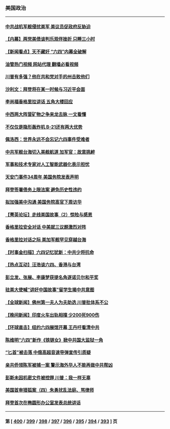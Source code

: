 ### 美国政治
---
#### [中共战机军舰侵扰美军 美议员促政府反胁迫](../../pages/ncid1078159/n14009969.md?06051245) 
#### [【内幕】两党美债谈判乐观伴挫折 只睡三小时](../../pages/ncid1078159/n14009949.md?06051245) 
#### [【新闻看点】天不藏奸 “六四”内幕全破解](../../pages/ncid1078159/n14009895.md?06051245) 
#### [油管热门视频 网站代理 翻墙必看视频](http://138.2.39.72:81/youtube.html?epic-marker?06051245)
#### [川普有多强？他在共和党对手的州击败他们](../../pages/ncid1078159/n14009910.md?06051245) 
#### [沙利文：拜登将在某一时候与习近平会面](../../pages/ncid1078159/n14009832.md?06051245) 
#### [李尚福香格里拉讲话 五角大楼回应](../../pages/ncid1078159/n14009782.md?06051245) 
#### [中西两大阵营矿物之争来龙去脉 一文看懂](../../pages/ncid1078159/n14009390.md?06051245) 
#### [不仅仅是隐形轰炸机 B-21还有两大优势](../../pages/ncid1078159/n14008440.md?06051245) 
#### [佩洛西：世界永远不会忘记六四事件受难者](../../pages/ncid1078159/n14009579.md?06051245) 
#### [中共军舰台海切入美舰航道 加军官：故意挑衅](../../pages/ncid1078159/n14009530.md?06051245) 
#### [军事和技术专家对人工智能武器化表示担忧](../../pages/ncid1078159/n14009471.md?06051245) 
#### [天安门事件34周年 美国务院发表声明](../../pages/ncid1078159/n14009466.md?06051245) 
#### [拜登签署债务上限法案 避免历史性违约](../../pages/ncid1078159/n14009453.md?06051245) 
#### [拟加强美中沟通 美国务院高官下周访华](../../pages/ncid1078159/n14009444.md?06051245) 
#### [【菁英论坛】走线美国故事（2）惊险与感恩](../../pages/ncid1078159/n14009399.md?06051245) 
#### [香格里拉安全对话 中美就三议题激烈对阵](../../pages/ncid1078159/n14009412.md?06051245) 
#### [香格里拉对话之际 美加军舰罕见穿越台海](../../pages/ncid1078159/n14009379.md?06051245) 
#### [【时事金扫描】六四记忆犹新：中共少将抗命](../../pages/ncid1078159/n14009112.md?06051245) 
#### [【热点互动】汪浩谈六四、香港与台湾](../../pages/ncid1078159/n14009065.md?06051245) 
#### [彭立发、张展、李康梦获提名角逐诺贝尔和平奖](../../pages/ncid1078159/n14009215.md?06051245) 
#### [驻美大使喊“讲好中国故事”留学生揭中共意图](../../pages/ncid1078159/n14009303.md?06051245) 
#### [【全球新闻】佛州第一夫人为夫助选 川普批体系不公](../../pages/ncid1078159/n14009264.md?06051245) 
#### [【晚间新闻】印度火车出轨相撞 少200死900伤](../../pages/ncid1078159/n14009265.md?06051245) 
#### [【环球直击】纽约六四展馆开幕 王丹吁看清中共](../../pages/ncid1078159/n14009010.md?06051245) 
#### [陈维明“六四”新作《铁链女》掀中共国大监狱一角](../../pages/ncid1078159/n14009248.md?06051245) 
#### [“匕首”被击落 中俄高超音速导弹宣传引质疑](../../pages/ncid1078159/n14008433.md?06051245) 
#### [亲共侨领陈军被捕一案 警示海外华人不能再做中共帮凶](../../pages/ncid1078159/n14009219.md?06051245) 
#### [彭斯未因机密文件被控罪 川普：我一样无辜](../../pages/ncid1078159/n14009086.md?06051245) 
#### [美国首审猎狐案（四）朱勇扰乱法庭、骂律师](../../pages/ncid1078159/n14009171.md?06051245) 
#### [拜登首次在椭圆形办公室发表总统讲话](../../pages/ncid1078159/n14009140.md?06051245) 

---
#### 第 [ [400](./400.md?06051245) / [399](./399.md?06051245) / [398](./398.md?06051245) / [397](./397.md?06051245) / [396](./396.md?06051245) / [395](./395.md?06051245) / [394](./394.md?06051245) / [393](./393.md?06051245) ] 页
